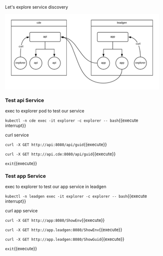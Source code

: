 Let's explore service discovery

![CDE](./assets/service-discovery.png)

### Test api Service

exec to explorer pod to test our service

`kubectl -n cde exec -it explorer -c explorer -- bash`{{execute interrupt}}

curl service

`curl -X GET http://api:8080/api/guid`{{execute}}

`curl -X GET http://api.cde:8080/api/guid`{{execute}}

`exit`{{execute}}

### Test app Service

exec to explorer to test our app service in leadgen

`kubectl -n leadgen exec -it explorer -c explorer -- bash`{{execute interrupt}}

curl app service

`curl -X GET http://app:8080/ShowEnv`{{execute}}

`curl -X GET http://app.leadgen:8080/ShowEnv`{{execute}}

`curl -X GET http://app.leadgen:8080/ShowGuid`{{execute}}

`exit`{{execute}}